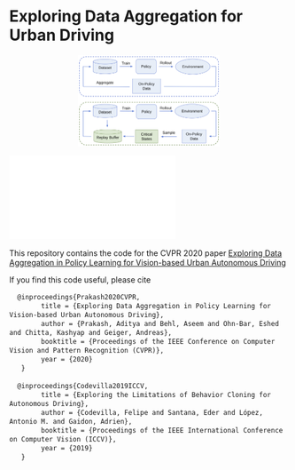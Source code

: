 # Exploring Data Aggregation for Urban Driving

<div style="text-align: center"><img src="img/teaser.pdf" width="256"/></div>

![Image](img/teaser.pdf)

This repository contains the code for the CVPR 2020 paper [Exploring Data Aggregation in Policy Learning for Vision-based Urban Autonomous Driving](http://www.cvlibs.net/publications/Prakash2020CVPR.pdf)

If you find this code useful, please cite
```
  @inproceedings{Prakash2020CVPR,
        title = {Exploring Data Aggregation in Policy Learning for Vision-based Urban Autonomous Driving},
        author = {Prakash, Aditya and Behl, Aseem and Ohn-Bar, Eshed and Chitta, Kashyap and Geiger, Andreas},
        booktitle = {Proceedings of the IEEE Conference on Computer Vision and Pattern Recognition (CVPR)},
        year = {2020}
   }
  
  @inproceedings{Codevilla2019ICCV,
        title = {Exploring the Limitations of Behavior Cloning for Autonomous Driving},
        author = {Codevilla, Felipe and Santana, Eder and López, Antonio M. and Gaidon, Adrien},
        booktitle = {Proceedings of the IEEE International Conference on Computer Vision (ICCV)},
        year = {2019}
   }
```
